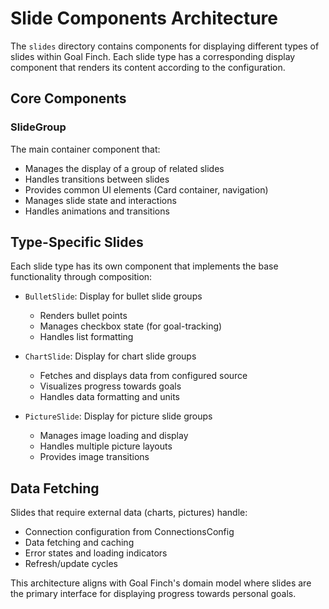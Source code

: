 # Slide Components Architecture

The `slides` directory contains components for displaying different types of slides within Goal Finch. Each slide type has a corresponding display component that renders its content according to the configuration.

## Core Components

### SlideGroup
The main container component that:
- Manages the display of a group of related slides
- Handles transitions between slides
- Provides common UI elements (Card container, navigation)
- Manages slide state and interactions
- Handles animations and transitions

## Type-Specific Slides

Each slide type has its own component that implements the base functionality through composition:

- `BulletSlide`: Display for bullet slide groups
  - Renders bullet points
  - Manages checkbox state (for goal-tracking)
  - Handles list formatting

- `ChartSlide`: Display for chart slide groups
  - Fetches and displays data from configured source
  - Visualizes progress towards goals
  - Handles data formatting and units

- `PictureSlide`: Display for picture slide groups
  - Manages image loading and display
  - Handles multiple picture layouts
  - Provides image transitions

## Data Fetching

Slides that require external data (charts, pictures) handle:
- Connection configuration from ConnectionsConfig
- Data fetching and caching
- Error states and loading indicators
- Refresh/update cycles

This architecture aligns with Goal Finch's domain model where slides are the primary interface for displaying progress towards personal goals.
